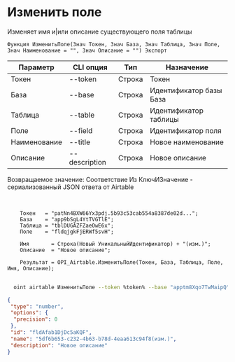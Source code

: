 ﻿---
sidebar_position: 2
---

# Изменить поле
 Изменяет имя и|или описание существующего поля таблицы



`Функция ИзменитьПоле(Знач Токен, Знач База, Знач Таблица, Знач Поле, Знач Наименование = "", Знач Описание = "") Экспорт`

  | Параметр | CLI опция | Тип | Назначение |
  |-|-|-|-|
  | Токен | --token | Строка | Токен |
  | База | --base | Строка | Идентификатор базы База |
  | Таблица | --table | Строка | Идентификатор таблицы |
  | Поле | --field | Строка | Идентификатор поля |
  | Наименование | --title | Строка | Новое наименование |
  | Описание | --description | Строка | Новое описание |

  
  Возвращаемое значение:   Соответствие Из КлючИЗначение - сериализованный JSON ответа от Airtable

<br/>




```bsl title="Пример кода"
    Токен   = "patNn4BXW66Yx3pdj.5b93c53cab554a8387de02d...";
    База    = "app9bSgL4YtTVGTlE";
    Таблица = "tblDUGAZFZaeOwE6x";
    Поле    = "fldqjgkFjERWf5svH";

    Имя       = Строка(Новый УникальныйИдентификатор) + "(изм.)";
    Описание  = "Новое описание";

    Результат = OPI_Airtable.ИзменитьПоле(Токен, База, Таблица, Поле, Имя, Описание);
```



```sh title="Пример команды CLI"
    
  oint airtable ИзменитьПоле --token %token% --base "apptm8Xqo7TwMaipQ" --table "tbl9G4jVoTJpxYwSY" --field "fld3IbFtHZtBHQwsk" --title %title% --description "Новое описание"

```

```json title="Результат"
{
 "type": "number",
 "options": {
  "precision": 0
 },
 "id": "fldAfab1DjDc5aKQF",
 "name": "5df6b653-c232-4b63-b78d-4eaa613c94f8(изм.)",
 "description": "Новое описание"
}
```

